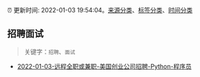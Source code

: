 :alarm_clock: 更新时间: 2022-01-03 19:54:04。[来源分类](../README.md)、[标签分类](../TAGS.md)、[时间分类](../TIMELINE.md)

## 招聘面试


> 关键字：`招聘`、`面试`



- [2022-01-03-远程全职或兼职-美国创业公司招聘-Python-程序员](https://www.v2ex.com/t/825980) 